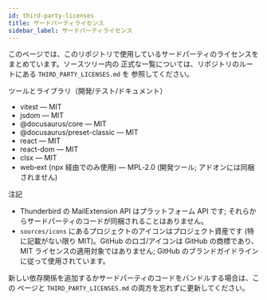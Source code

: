 ```yaml
---
id: third-party-licenses
title: サードパーティライセンス
sidebar_label: サードパーティライセンス
---
```


このページでは、このリポジトリで使用しているサードパーティのライセンスをまとめています。ソースツリー内の
正式な一覧については、リポジトリのルートにある `THIRD_PARTY_LICENSES.md` を
参照してください。

ツールとライブラリ（開発/テスト/ドキュメント）

- vitest — MIT
- jsdom — MIT
- @docusaurus/core — MIT
- @docusaurus/preset-classic — MIT
- react — MIT
- react-dom — MIT
- clsx — MIT
- web‑ext (npx 経由でのみ使用) — MPL‑2.0 (開発ツール; アドオンには同梱されません)

注記

- Thunderbird の MailExtension API はプラットフォーム API です; それらからサードパーティのコードが同梱されることはありません。
- `sources/icons` にあるプロジェクトのアイコンはプロジェクト資産です (特に記載がない限り MIT)。GitHub のロゴ/アイコンは GitHub の商標であり、MIT ライセンスの適用対象ではありません; GitHub のブランドガイドラインに従って使用されています。

新しい依存関係を追加するかサードパーティのコードをバンドルする場合は、この
ページと `THIRD_PARTY_LICENSES.md` の両方を忘れずに更新してください。
